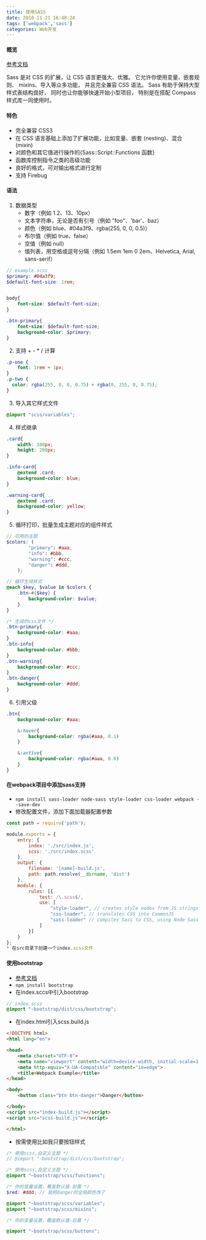 ```yaml
---
title: 使用SASS
date: 2018-11-21 16:48:24
tags: ['webpack','sass']
categories: Web开发
---
```


#### 概览
[参考文档](http://sass.bootcss.com/docs/sass-reference/)

Sass 是对 CSS 的扩展，让 CSS 语言更强大、优雅。 它允许你使用变量、嵌套规则、 mixins、导入等众多功能， 并且完全兼容 CSS 语法。 Sass 有助于保持大型样式表结构良好， 同时也让你能够快速开始小型项目， 特别是在搭配 Compass 样式库一同使用时。
<!--more-->

#### 特色

* 完全兼容 CSS3
* 在 CSS 语言基础上添加了扩展功能，比如变量、嵌套 (nesting)、混合 (mixin)
* 对颜色和其它值进行操作的{Sass::Script::Functions 函数}
* 函数库控制指令之类的高级功能
* 良好的格式，可对输出格式进行定制
* 支持 Firebug

#### 语法
1. 数据类型
    * 数字（例如 1.2、13、10px）
    * 文本字符串，无论是否有引号（例如 "foo"、'bar'、baz）
    * 颜色（例如 blue、#04a3f9、rgba(255, 0, 0, 0.5)）
    * 布尔值（例如 true、false）
    * 空值（例如 null）
    * 值列表，用空格或逗号分隔（例如 1.5em 1em 0 2em、Helvetica, Arial, sans-serif）
```scss
// example.scss
$primary: #04a3f9;
$default-font-size: 1rem;


body{
    font-size: $default-font-size;
}

.btn-primary{
    font-size: $default-font-size;
    background-color: $primary;
}
```
2. 支持 + - * / 计算
```scss
.p-one {
    font: 1rem + 1px; 
}
.p-two {
  color: rgba(255, 0, 0, 0.75) + rgba(0, 255, 0, 0.75);
}
```

3. 导入其它样式文件
```scss
@import "scss/variables";
```

4. 样式继承
```scss
.card{
    width: 100px;
    height: 200px;
}

.info-card{
    @extend .card;
    background-color: blue;
}

.warning-card{
    @extend .card;
    background-color: yellow;
}
```

5. 循环打印，批量生成主题对应的组件样式

```scss
// 可用的主题
$colors: (
        "primary": #aaa, 
        "info": #bbb,
        "warning": #ccc,
        "danger": #ddd,
    );

// 循环生成样式
@each $key, $value in $colors {
    .btn-#{$key} {
        background-color: $value;
    }
}
```

```css
/* 生成的css文件 */
.btn-primary{
    background-color: #aaa;
}
.btn-info{
    background-color: #bbb;
}
.btn-warning{
    background-color: #ccc;
}
.btn-danger{
    background-color: #ddd;
}
```

6. 引用父级
```scss
.btn{
    background-color: #aaa;

    &:hover{
        background-color: rgba(#aaa, 0.1)
    }

    &:active{
        background-color: rgba(#aaa, 0.8)
    }
}
```

#### 在webpack项目中添加sass支持

* `npm install sass-loader node-sass style-loader css-loader webpack --save-dev`
* 修改配置文件，添加下面加载器配置参数
```js
const path = require('path');

module.exports = {
    entry: {
        index: './src/index.js',
        scss: './src/index.scss'
    },
    output: {
        filename: '[name]-build.js',
        path: path.resolve(__dirname, 'dist')
    },
    module: {
        rules: [{
            test: /\.scss$/,
            use: [
                "style-loader", // creates style nodes from JS strings
                "css-loader", // translates CSS into CommonJS
                "sass-loader" // compiles Sass to CSS, using Node Sass by default
            ]
        }]
    }
};
* 在src目录下创建一个index.scss文件
```
#### 使用bootstrap

* [参考文档](http://getbootstrap.com/docs/4.1/getting-started/introduction/)
* `npm install bootstrap`
* 在index.sccs中引入bootstrap
```scss
// index.scss
@import "~bootstrap/dist/css/bootstrap";
```
* 在index.html引入scss.build.js
```html
<!DOCTYPE html>
<html lang="en">

<head>
    <meta charset="UTF-8">
    <meta name="viewport" content="width=device-width, initial-scale=1.0">
    <meta http-equiv="X-UA-Compatible" content="ie=edge">
    <title>Webpack Example</title>
</head>

<body>
    <button class="btn btn-danger">Danger</button>

</body>
<script src="index-build.js"></script>
<script src="scss-build.js"></script>

</html>
```
* 按需使用比如我只要按钮样式
```scss
/* 使用scss,自定义主题 */
// @import "~bootstrap/dist/css/bootstrap";

/* 使用scss,自定义主题 */
@import "~bootstrap/scss/functions";

/* 你的变量设置，覆盖默认值-前置 */
$red: #ddd; // 我把danger的全局颜色改了

@import "~bootstrap/scss/variables";
@import "~bootstrap/scss/mixins";

/* 你的变量设置，覆盖默认值-后置 */

@import "~bootstrap/scss/buttons";

```


